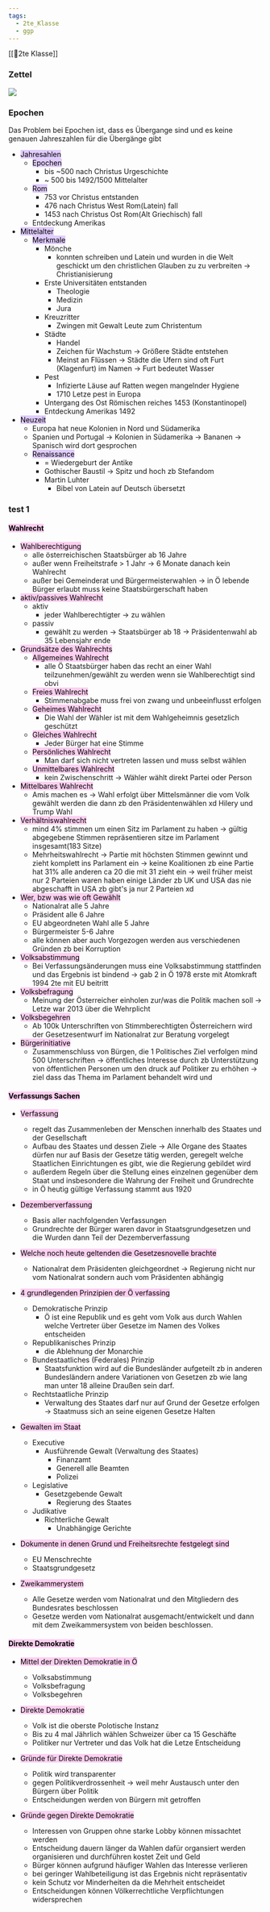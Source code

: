 ```yaml
---
tags:
  - 2te_Klasse
  - ggp
---
```

[[🥲2te Klasse]]
### Zettel
![](Pasted%20image%2020230919141254.png)
### Epochen
Das Problem bei Epochen ist, dass es Übergange sind und es keine genauen Jahreszahlen für die Übergänge gibt 
- <mark style="background: #D2B3FFA6;">Jahresahlen</mark>
    - <mark style="background: #D2B3FFA6;">Epochen</mark>
        - bis ~500 nach Christus Urgeschichte
        - ~ 500 bis 1492/1500 Mittelalter
    - <mark style="background: #D2B3FFA6;">Rom</mark>
        - 753 vor Christus entstanden
        - 476 nach Christus West Rom(Latein) fall
        - 1453 nach Christus Ost Rom(Alt Griechisch) fall
    - Entdeckung Amerikas
- <mark style="background: #D2B3FFA6;">Mittelalter</mark> 
    - <mark style="background: #D2B3FFA6;">Merkmale</mark>
        - Mönche
            - konnten schreiben und Latein und wurden in die Welt geschickt um den christlichen Glauben zu zu verbreiten → Christianisierung
        - Erste Universitäten entstanden
            - Theologie
            - Medizin
            - Jura
       - Kreuzritter
          - Zwingen mit Gewalt Leute zum Christentum
       - Städte
          - Handel 
          - Zeichen für Wachstum → Größere Städte entstehen 
          - Meinst an Flüssen → Städte die Ufern sind oft Furt (Klagenfurt) im Namen → Furt bedeutet Wasser 
       - Pest
          - Infizierte Läuse auf Ratten wegen mangelnder Hygiene
          - 1710 Letze pest in Europa
       - Untergang des Ost Römischen reiches 1453 (Konstantinopel)
       - Entdeckung Amerikas 1492
- <mark style="background: #D2B3FFA6;">Neuzeit</mark> 
	- Europa hat neue Kolonien in Nord und Südamerika
	- Spanien und Portugal → Kolonien in Südamerika → Bananen → Spanisch wird dort gesprochen
	- <mark style="background: #D2B3FFA6;">Renaissance</mark> 
		- = Wiedergeburt der Antike
		- Gothischer Baustil → Spitz und hoch zb Stefandom
		- Martin Luhter
			- Bibel von Latein auf Deutsch übersetzt

### test 1

#### <mark style="background: #FFB8EBA6;">Wahlrecht</mark>

- <mark style="background: #FFB8EBA6;">Wahlberechtigung</mark>
	- alle österreichischen Staatsbürger ab 16 Jahre
	- außer wenn Freiheitstrafe > 1 Jahr → 6 Monate danach kein Wahlrecht
	- außer bei Gemeinderat und Bürgermeisterwahlen → in Ö lebende Bürger erlaubt muss keine Staatsbürgerschaft haben
- <mark style="background: #FFB8EBA6;">aktiv/passives Wahlrecht</mark>
	- aktiv
		- jeder Wahlberechtigter → zu wählen
	- passiv
		- gewählt zu werden → Staatsbürger ab 18 → Präsidentenwahl ab 35 Lebensjahr ende
- <mark style="background: #FFB8EBA6;">Grundsätze des Wahlrechts</mark>
	- <mark style="background: #FFB8EBA6;">Allgemeines Wahlrecht</mark>
		- alle Ö Staatsbürger haben das recht an einer Wahl teilzunehmen/gewählt zu werden wenn sie Wahlberechtigt sind obvi
	- <mark style="background: #FFB8EBA6;">Freies Wahlrecht</mark>
		- Stimmenabgabe muss frei von zwang und unbeeinflusst erfolgen
	- <mark style="background: #FFB8EBA6;">Geheimes Wahlrecht</mark>
		- Die Wahl der Wähler ist mit dem Wahlgeheimnis gesetzlich geschützt
	- <mark style="background: #FFB8EBA6;">Gleiches Wahlrecht</mark>
		- Jeder Bürger hat eine Stimme
	- <mark style="background: #FFB8EBA6;">Persönliches Wahlrecht</mark>
		- Man darf sich nicht vertreten lassen und muss selbst wählen
	- <mark style="background: #FFB8EBA6;">Unmittelbares Wahlrecht</mark>
		- kein Zwischenschritt → Wähler wählt direkt Partei oder Person
- <mark style="background: #FFB8EBA6;">Mittelbares Wahlrecht</mark>
	- Amis machen es → Wahl erfolgt über Mittelsmänner die vom Volk gewählt werden die dann zb den Präsidentenwählen xd Hilery und Trump Wahl
- <mark style="background: #FFB8EBA6;">Verhältniswahlrecht</mark>
	- mind 4% stimmen um einen Sitz im Parlament zu haben → gültig abgegebene Stimmen repräsentieren sitze im Parlament insgesamt(183 Sitze)
	- Mehrheitswahlrecht → Partie mit höchsten Stimmen gewinnt und zieht komplett ins Parlament ein → keine Koalitionen zb eine Partie hat 31% alle anderen ca 20 die mit 31 zieht ein → weil früher meist nur 2 Parteien waren haben einige Länder zb UK und USA das nie abgeschafft in USA zb gibt's ja nur 2 Parteien xd
- <mark style="background: #FFB8EBA6;">Wer, bzw was wie oft Gewählt</mark>
	- Nationalrat alle 5 Jahre
	- Präsident alle 6 Jahre
	- EU abgeordneten Wahl alle 5 Jahre
	- Bürgermeister 5-6 Jahre
	- alle können aber auch Vorgezogen werden aus verschiedenen Gründen zb bei Korruption
- <mark style="background: #FFB8EBA6;">Volksabstimmung</mark>
	- Bei Verfassungsänderungen muss eine Volksabstimmung stattfinden und das Ergebnis ist bindend → gab 2 in Ö 1978 erste mit Atomkraft 1994 2te mit EU beitritt
- <mark style="background: #FFB8EBA6;">Volksbefragung</mark>
	- Meinung der Österreicher einholen zur/was die Politik machen soll → Letze war 2013 über die Wehrplicht
- <mark style="background: #FFB8EBA6;">Volksbegehren</mark>
	- Ab 100k Unterschriften von Stimmberechtigten Österreichern wird der Gesetzesentwurf im Nationalrat zur Beratung vorgelegt
- <mark style="background: #FFB8EBA6;">Bürgerinitiative</mark>
	- Zusammenschluss von Bürgen, die 1 Politisches Ziel verfolgen mind 500 Unterschriften → öffentliches Interesse durch zb Unterstützung von öffentlichen Personen um den druck auf Politiker zu erhöhen → ziel dass das Thema im Parlament behandelt wird und 

#### <mark style="background: #FFB8EBA6;">Verfassungs Sachen</mark>

- <mark style="background: #FFB8EBA6;">Verfassung</mark>
	- regelt das Zusammenleben der Menschen innerhalb des Staates und der Gesellschaft
	- Aufbau des Staates und dessen Ziele → Alle Organe des Staates dürfen nur auf Basis der Gesetze tätig werden, geregelt welche Staatlichen Einrichtungen es gibt, wie die Regierung gebildet wird
	- außerdem Regeln über die Stellung eines einzelnen gegenüber dem Staat und insbesondere die Wahrung der Freiheit und Grundrechte
	- in Ö heutig gültige Verfassung stammt aus 1920

- <mark style="background: #FFB8EBA6;">Dezemberverfassung</mark>
	- Basis aller nachfolgenden Verfassungen
	- Grundrechte der Bürger waren davor in Staatsgrundgesetzen und die Wurden dann Teil der Dezemberverfassung
- <mark style="background: #FFB8EBA6;">Welche noch heute geltenden die Gesetzesnovelle brachte</mark>
	- Nationalrat dem Präsidenten gleichgeordnet → Regierung nicht nur vom Nationalrat sondern auch vom Präsidenten abhängig
- <mark style="background: #FFB8EBA6;">4 grundlegenden Prinzipien der Ö verfassing</mark>
	- Demokratische Prinzip
		- Ö ist eine Republik und es geht vom Volk aus durch Wahlen welche Vertreter über Gesetze im Namen des Volkes entscheiden 
	- Republikanisches Prinzip
		- die Ablehnung der Monarchie
	- Bundestaatliches (Federales) Prinzip
		- Staatsfunktion wird auf die Bundesländer aufgeteilt zb in anderen Bundesländern andere Variationen von Gesetzen zb wie lang man unter 18 alleine Draußen sein darf.
	- Rechtstaatliche Prinzip
		- Verwaltung des Staates darf nur auf Grund der Gesetze erfolgen → Staatmuss sich an seine eigenen Gesetze Halten
- <mark style="background: #FFB8EBA6;">Gewalten im Staat</mark>
	- Executive
		- Ausführende Gewalt (Verwaltung des Staates)
			- Finanzamt
			- Generell alle Beamten
			- Polizei
	- Legislative
		- Gesetzgebende Gewalt
			- Regierung des Staates
	- Judikative
		- Richterliche Gewalt
			- Unabhängige Gerichte
- <mark style="background: #FFB8EBA6;">Dokumente in denen Grund und Freiheitsrechte festgelegt sind </mark>
	- EU Menschrechte
	- Staatsgrundgesetz 
- <mark style="background: #FFB8EBA6;">Zweikammerystem</mark>
	- Alle Gesetze werden vom Nationalrat und den Mitgliedern des Bundesrates beschlossen
	- Gesetze werden vom Nationalrat ausgemacht/entwickelt und dann mit dem Zweikammersystem von beiden beschlossen.

#### <mark style="background: #FFB8EBA6;">Direkte Demokratie</mark>

- <mark style="background: #FFB8EBA6;">Mittel der Direkten Demokratie in Ö</mark>
	- Volksabstimmung
	- Volksbefragung
	- Volksbegehren

- <mark style="background: #FFB8EBA6;">Direkte Demokratie</mark> 
	- Volk ist die oberste Polotische Instanz
	- Bis zu 4 mal Jährlich wählen Schweizer über ca 15 Geschäfte
	- Politiker nur Vertreter und das Volk hat die Letze Entscheidung
- <mark style="background: #FFB8EBA6;">Gründe für Direkte Demokratie</mark>
	- Politik wird transparenter 
	- gegen Politikverdrossenheit → weil mehr Austausch unter den Bürgern über Politik
	- Entscheidungen werden von Bürgern mit getroffen
- <mark style="background: #FFB8EBA6;">Gründe gegen Direkte Demokratie</mark>
	- Interessen von Gruppen ohne starke Lobby können missachtet werden
	- Entscheidung dauern länger da Wahlen dafür organsiert werden organisieren und durchführen kostet Zeit und Geld
	- Bürger können aufgrund häufiger Wahlen das Interesse verlieren 
	- bei geringer Wahlbeteiligung ist das Ergebnis nicht repräsentativ
	- kein Schutz vor Minderheiten da die Mehrheit entscheidet
	- Entscheidungen können Völkerrechtliche Verpflichtungen widersprechen